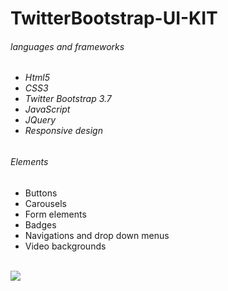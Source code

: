 # TwitterBootstrap-UI-KIT



<h6>languages and frameworks<h6/>

<ul>
 <li>
  Html5
 </li>
  <li>
  CSS3
 </li>
 <li>
  Twitter Bootstrap 3.7
 </li>
 <li>
  JavaScript
 </li>
 <li>
  JQuery
 </li>
 <li>
  Responsive design
 </li>
</ul>

<h6>Elements</h6>

<ul>
 <li>
  Buttons
 </li>
  <li>
  Carousels
 </li>
 <li>
  Form elements
 </li>
 <li>
  Badges
 </li>
 <li>
  Navigations and drop down menus
 </li>
 <li>
  Video backgrounds
 </li>
</ul>
<br/>

<img src="http://www.danielpervaiz.com/github/images/CrownKIT.png"/>
